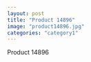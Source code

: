 ```yaml
---
layout: post
title: "Product 14896"
image: "product14896.jpg"
categories: "category1"
---
```

Product 14896
